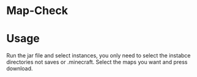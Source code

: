 # Map-Check

# Usage
Run the jar file and select instances, you only need to select the instabce directories not saves or .minecraft.
Select the maps you want and press download.